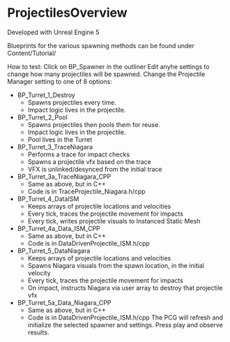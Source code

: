 # ProjectilesOverview

Developed with Unreal Engine 5

Blueprints for the various spawning methods can be found under Content/Tutorial/

How to test:
Click on BP_Spawner in the outliner
Edit anyhe settings to change how many projectiles will be spawned.
Change the Projectile Manager setting to one of 8 options:
* BP_Turret_1_Destroy
  * Spawns projectiles every time.
  * Impact logic lives in the projectile.
* BP_Turret_2_Pool
  * Spawns projectiles then pools them for reuse.
  * Impact logic lives in the projectile.
  * Pool lives in the Turret
* BP_Turret_3_TraceNiagara
  * Performs a trace for impact checks
  * Spawns a projectile vfx based on the trace
  * VFX is unlinked/desynced from the initial trace
* BP_Turret_3a_TraceNiagara_CPP
  * Same as above, but in C++
  * Code is in TraceProjectile_Niagara.h/cpp
* BP_Turret_4_DataISM
  * Keeps arrays of projectile locations and velocities
  * Every tick, traces the projectile movement for impacts
  * Every tick, writes projectile visuals to Instanced Static Mesh
* BP_Turret_4a_Data_ISM_CPP
  * Same as above, but in C++
  * Code is in DataDrivenProjectile_ISM.h/cpp
* BP_Turret_5_DataNiagara
  * Keeps arrays of projectile locations and velocities
  * Spawns Niagara visuals from the spawn location, in the initial velocity
  * Every tick, traces the projectile movement for impacts
  * On impact, instructs Niagara via user array to destroy that projectile vfx
* BP_Turret_5a_Data_Niagara_CPP
  * Same as above, but in C++
  * Code is in DataDrivenProjectile_ISM.h/cpp
The PCG will refresh and initialize the selected spawner and settings.
Press play and observe results.

